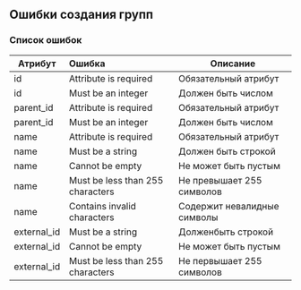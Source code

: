 ## Ошибки создания групп
### Список ошибок
| Атрибут     | Ошибка                           | Описание                    |
|-------------|:---------------------------------|-----------------------------|
| id          | Attribute is required            | Обязательный атрибут        |
| id          | Must be an integer               | Должен быть числом          |
| parent_id   | Attribute is required            | Обязательный атрибут        |
| parent_id   | Must be an integer               | Должен быть числом          |
| name        | Attribute is required            | Обязательный атрибут        |
| name        | Must be a string                 | Должен быть строкой         |
| name        | Cannot be empty                  | Не может быть пустым        |
| name        | Must be less than 255 characters | Не превышает 255 символов   |
| name        | Contains invalid characters      | Содержит невалидные символы |
| external_id | Must be a string                 | Долженбыть строкой          |
| external_id | Cannot be empty                  | Не может быть пустым        |
| external_id | Must be less than 255 characters | Не первышает 255 символов   |